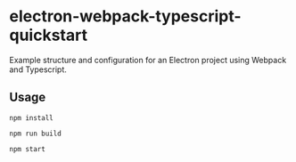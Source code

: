 # electron-webpack-typescript-quickstart
Example structure and configuration for an Electron project using Webpack and Typescript.

## Usage

`npm install`

`npm run build`

`npm start`
